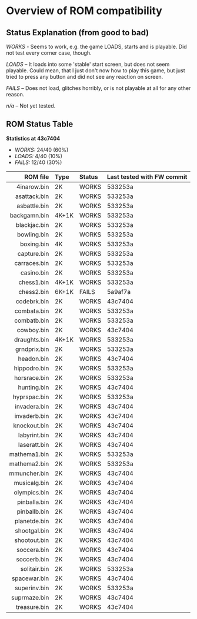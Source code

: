 Overview of ROM compatibility
=============================

Status Explanation (from good to bad)
-------------------------------------
*WORKS* - Seems to work, e.g. the game LOADS, starts and is playable. Did not
test every corner case, though.

*LOADS* – It loads into some 'stable' start screen, but does not seem
playable. Could mean, that I just don't now how to play this game, but just
tried to press any button and did not see any reaction on screen.

*FAILS* – Does not load, glitches horribly, or is not playable at all for any
other reason.

*n/a* – Not yet tested.

ROM Status Table
----------------

**Statistics at 43c7404**
- *WORKS:* 24/40 (60%)
- *LOADS:* 4/40 (10%)
- *FAILS:* 12/40 (30%)

ROM file     | Type | Status | Last tested with FW commit
------------:|:-----|:-------|---------------------------
 4inarow.bin | 2K   | WORKS  | 533253a
asattack.bin | 2K   | WORKS  | 533253a
asbattle.bin | 2K   | WORKS  | 533253a
backgamn.bin | 4K+1K| WORKS  | 533253a
blackjac.bin | 2K   | WORKS  | 533253a
 bowling.bin | 2K   | WORKS  | 533253a
  boxing.bin | 4K   | WORKS  | 533253a
 capture.bin | 2K   | WORKS  | 533253a
carraces.bin | 2K   | WORKS  | 533253a
  casino.bin | 2K   | WORKS  | 533253a
  chess1.bin | 4K+1K| WORKS  | 533253a
  chess2.bin | 6K+1K| FAILS  | 5a9af7a
 codebrk.bin | 2K   | WORKS  | 43c7404
 combata.bin | 2K   | WORKS  | 533253a
 combatb.bin | 2K   | WORKS  | 533253a
  cowboy.bin | 2K   | WORKS  | 43c7404
 draughts.bin| 4K+1K| WORKS  | 533253a
grndprix.bin | 2K   | WORKS  | 533253a
  headon.bin | 2K   | WORKS  | 43c7404
hippodro.bin | 2K   | WORKS  | 533253a
horsrace.bin | 2K   | WORKS  | 533253a
 hunting.bin | 2K   | WORKS  | 43c7404
hyprspac.bin | 2K   | WORKS  | 533253a
invadera.bin | 2K   | WORKS  | 43c7404
invaderb.bin | 2K   | WORKS  | 43c7404
knockout.bin | 2K   | WORKS  | 43c7404
labyrint.bin | 2K   | WORKS  | 43c7404
laseratt.bin | 2K   | WORKS  | 43c7404
mathema1.bin | 2K   | WORKS  | 533253a
mathema2.bin | 2K   | WORKS  | 533253a
mmuncher.bin | 2K   | WORKS  | 43c7404
musicalg.bin | 2K   | WORKS  | 43c7404
olympics.bin | 2K   | WORKS  | 43c7404
pinballa.bin | 2K   | WORKS  | 43c7404
pinballb.bin | 2K   | WORKS  | 43c7404
planetde.bin | 2K   | WORKS  | 43c7404
shootgal.bin | 2K   | WORKS  | 43c7404
shootout.bin | 2K   | WORKS  | 43c7404
 soccera.bin | 2K   | WORKS  | 43c7404
 soccerb.bin | 2K   | WORKS  | 43c7404
solitair.bin | 2K   | WORKS  | 533253a
spacewar.bin | 2K   | WORKS  | 43c7404
superinv.bin | 2K   | WORKS  | 533253a
suprmaze.bin | 2K   | WORKS  | 43c7404
treasure.bin | 2K   | WORKS  | 43c7404
